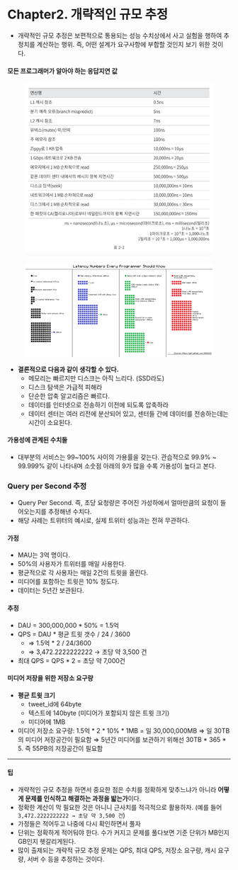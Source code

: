 # Chapter2. 개략적인 규모 추정

* 개략적인 규모 추정은 보편적으로 통용되는 성능 수치상에서 사고 실험을 행하여 추정치를 계산하는 행위. 즉, 어떤 설계가 요구사항에 부합할 것인지 보기 위한 것이다.

#### 모든 프로그래머가 알아야 하는 응답지연 값

<figure><img src=".gitbook/assets/image.png" alt=""><figcaption></figcaption></figure>

<figure><img src=".gitbook/assets/687474703a2f2f692e696d6775722e636f6d2f6b307431652e706e67.png" alt=""><figcaption></figcaption></figure>

* **결론적으로 다음과 같이 생각할 수 있다.**
  * 메모리는 빠르지만 디스크는 아직 느리다. (SSD라도)
  * 디스크 탐색은 가급적 피해라
  * 단순한 압축 알고리즘은 빠르다.
  * 데이터를 인터넷으로 전송하기 이전에 되도록 압축하라
  * 데이터 센터는 여러 리전에 분산되어 있고, 센터들 간에 데이터를 전송하는데는 시간이 소요된다.

#### 가용성에 관계된 수치들

* 대부분의 서비스는 99\~100% 사이의 가용률을 갖는다. 관습적으로 99.9% \~ 99.999% 같이 나타내며 소숫점 아래의 9가 많을 수록 가용성이 높다고 본다.

### Query per Second 추정

* Query Per Second. 즉, 초당 요청량은 주어진 가성하에서 얼마만큼의 요청이 들어오는지를 추정해낸 수치다.
* 해당 사례는 트위터의 예시로, 실제 트위터 성능과는 전혀 무관하다.

#### 가정

* MAU는 3억 명이다.
* 50%의 사용자가 트위터를 매일 사용한다.
* 평균적으로 각 사용자는 매일 2건의 트윗을 올린다.
* 미디어를 포함하는 트윗은 10% 정도다.
* 데이터는 5년간 보관된다.

#### 추정

* DAU = 300,000,000 \* 50% = 1.5억
* QPS = DAU \* 평균 트윗 갯수 / 24 / 3600
  * ⇒ 1.5억 \* 2 / 24/3600
  * ⇒ 3,472.2222222222 → 초당 약 3,500 건
* 최대 QPS = QPS \* 2 = 초당 약 7,000건

#### 미디어 저장을 위한 저장소 요구량

* **평균 트윗 크기**
  * tweet\_id에 64byte
  * 텍스트에 140byte (미디어가 포함되지 않은 트윗 크기)
  * 미디어에 1MB
* 미디어 저장소 요구량: 1.5억 \* 2 \* 10% \* 1MB = 일 30,000,000MB ⇒ 일 30TB의 미디어 저장공간이 필요함 ⇒ 5년간 미디어를 보관하기 위해선 30TB \* 365 \* 5. 즉 55PB의 저장공간이 필요함

***

#### 팁

* 개략적인 규모 추정을 하면서 중요한 점은 수치를 정확하게 맞추느냐가 아니라 **어떻게 문제를 인식하고 해결하는 과정을 밟는가**이다.
* 정확한 계산이 막 필요한 것은 아니니 근사치를 적극적으로 활용하자. (예를 들어 `3,472.2222222222 → 초당 약 3,500 건`)
* 가정들은 적어두고 나중에 다시 확인하면서 풀자
* 단위는 정확하게 적어둬야 한다. 수가 커지고 문제를 풀다보면 기준 단위가 MB인지 GB인지 헷갈리게된다.
* 많이 출제되는 개략적 규모 추정 문제는 QPS, 최대 QPS, 저장소 요구량, 캐시 요구량, 서버 수 등을 추정하는 것이다.
